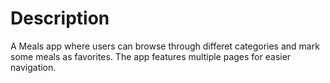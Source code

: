 # Description

A Meals app where users can browse through differet categories and mark some meals as favorites. The app features multiple pages for easier navigation.
